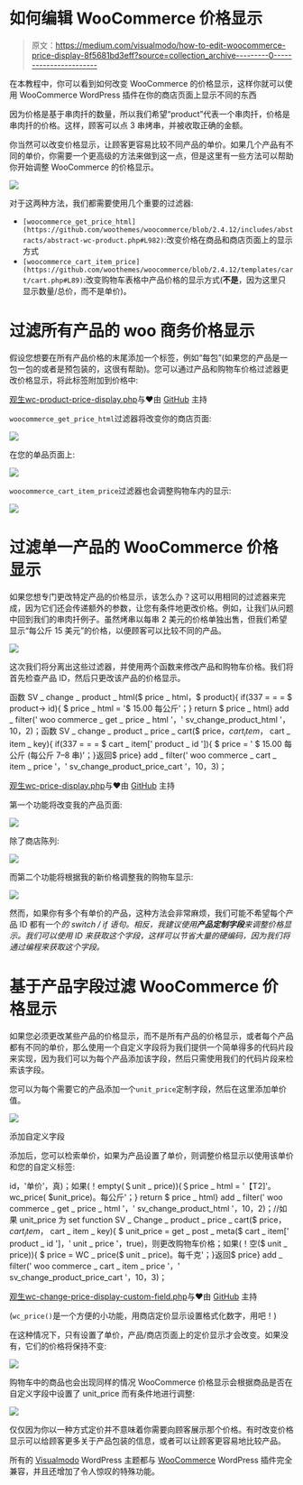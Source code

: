 # 如何编辑 WooCommerce 价格显示

> 原文：<https://medium.com/visualmodo/how-to-edit-woocommerce-price-display-8f5681bd3eff?source=collection_archive---------0----------------------->

在本教程中，你可以看到如何改变 WooCommerce 的价格显示，这样你就可以使用 WooCommerce WordPress 插件在你的商店页面上显示不同的东西

因为价格是基于串肉扦的数量，所以我们希望“product”代表一个串肉扦，价格是串肉扦的价格。这样，顾客可以点 3 串烤串，并被收取正确的金额。

你当然可以改变价格显示，让顾客更容易比较不同产品的单价。如果几个产品有不同的单价，你需要一个更高级的方法来做到这一点，但是这里有一些方法可以帮助你开始调整 WooCommerce 的价格显示。

![](img/3a6946b3c84c90e611d1da4064926f59.png)

对于这两种方法，我们都需要使用几个重要的过滤器:

*   `[woocommerce_get_price_html](https://github.com/woothemes/woocommerce/blob/2.4.12/includes/abstracts/abstract-wc-product.php#L982)`:改变价格在商品和商店页面上的显示方式
*   `[woocommerce_cart_item_price](https://github.com/woothemes/woocommerce/blob/2.4.12/templates/cart/cart.php#L89)`:改变购物车表格中产品价格的显示方式(**不是**，因为这里只显示数量/总价，而不是单价)。

# 过滤所有产品的 woo 商务价格显示

假设您想要在所有产品价格的末尾添加一个标签，例如“每包”(如果您的产品是一包一包的或者是预包装的，这很有帮助)。您可以通过产品和购物车价格过滤器更改价格显示，将此标签附加到价格中:

[观生](https://gist.github.com/bekarice/0a148c189bdeccd187d9/raw/c5c60792db4383278c174dc3f4d46139a1d507d6/wc-product-price-display.php)[wc-product-price-display.php](https://gist.github.com/bekarice/0a148c189bdeccd187d9#file-wc-product-price-display-php)与❤由 [GitHub](https://github.com/) 主持

`woocommerce_get_price_html`过滤器将改变你的商店页面:

![](img/3011aef2e51a8267f44469d9436e9515.png)

在您的单品页面上:

![](img/82376f16d52610ca264ac8c598874f21.png)

`woocommerce_cart_item_price`过滤器也会调整购物车内的显示:

![](img/c5684bbc5222959648c4da6bc491274e.png)

# 过滤单一产品的 WooCommerce 价格显示

如果您想专门更改特定产品的价格显示，该怎么办？这可以用相同的过滤器来完成，因为它们还会传递额外的参数，让您有条件地更改价格。例如，让我们从问题中回到我们的串肉扦例子。虽然烤串以每串 2 美元的价格单独出售，但我们希望显示“每公斤 15 美元”的价格，以便顾客可以比较不同的产品。

![](img/5931b259bce98b25d1daf0c905017123.png)

这次我们将分离出这些过滤器，并使用两个函数来修改产品和购物车价格。我们将首先检查产品 ID，然后只更改该产品的价格显示。

函数 SV _ change _ product _ html($ price _ html，$ product){ if(337 = = = $ product-> id){ $ price _ html = '$ 15.00 每公斤'；} return $ price _ html} add _ filter(' woo commerce _ get _ price _ html '，' sv_change_product_html '，10，2)；函数 SV _ change _ product _ price _ cart($ price，$cart_item，$ cart _ item _ key){ if(337 = = = $ cart _ item[' product _ id ']){ $ price = ' $ 15.00 每公斤
(每公斤 7–8 串)'；}返回$ price} add _ filter(' woo commerce _ cart _ item _ price '，' sv_change_product_price_cart '，10，3)；

[观生](https://gist.github.com/bekarice/2cc60423043a243c090e/raw/ec017ae907642169851fa6ad0ab5c8e9623db708/wc-price-display.php)[wc-price-display.php](https://gist.github.com/bekarice/2cc60423043a243c090e#file-wc-price-display-php)与❤由 [GitHub](https://github.com/) 主持

第一个功能将改变我的产品页面:

![](img/0a0d834fe0c26c8a1bd2db7b882d4388.png)

除了商店陈列:

![](img/d14f14cbc838f753038ef08ec7ab13d6.png)

而第二个功能将根据我的新价格调整我的购物车显示:

![](img/499f59ba89f975ebd6d61eaf7ac7e684.png)

然而，如果你有多个有单价的产品，这种方法会非常麻烦，我们可能不希望每个产品 ID 都有一个*的 switch / if 语句。相反，我建议使用**产品定制字段**来调整价格显示。我们可以使用 ID 来获取这个字段，这样可以节省大量的硬编码，因为我们将通过编程来获取这个字段。*

# 基于产品字段过滤 WooCommerce 价格显示

如果您必须更改某些产品的价格显示，而不是所有产品的价格显示，或者每个产品都有不同的单价，那么使用一个自定义字段将为我们提供一个简单得多的代码片段来实现，因为我们可以为每个产品添加该字段，然后只需使用我们的代码片段来检索该字段。

您可以为每个需要它的产品添加一个`unit_price`定制字段，然后在这里添加单价值。

![](img/9e3fe18d4be832ede0ba27f3f1d449e9.png)

添加自定义字段

添加后，您可以检索单价，如果为产品设置了单价，则调整价格显示以使用该单价和您的自定义标签:

id，'单价'，真)；如果(！empty(＄unit _ price)){＄price _ html = '【T2]'。wc_price( $unit_price)。每公斤'；} return $ price _ html} add _ filter(' woo commerce _ get _ price _ html '，' sv_change_product_html '，10，2)；//如果 unit_price 为 set function SV _ Change _ product _ price _ cart($ price，$cart_item，$ cart _ item _ key){ $ unit_price = get _ post _ meta($ cart _ item[' product _ id ']，' unit _ price '，true)，则更改购物车价格；如果(！空($ unit _ price)){ $ price = WC _ price($ unit _ price)。每千克'；}返回$ price} add _ filter(' woo commerce _ cart _ item _ price '，' sv_change_product_price_cart '，10，3)；

[观生](https://gist.github.com/bekarice/21f67d2a1eda138fe6f1/raw/e0d8c2d83ee1fc0d2490450d79f3722aa9c0f2ee/wc-change-price-display-custom-field.php)[wc-change-price-display-custom-field.php](https://gist.github.com/bekarice/21f67d2a1eda138fe6f1#file-wc-change-price-display-custom-field-php)与❤由 [GitHub](https://github.com/) 主持

(`wc_price()`是一个方便的小功能，用商店定价显示设置格式化数字，用吧！)

在这种情况下，只有设置了单价，产品/商店页面上的定价显示才会改变。如果没有，它们的价格将保持不变:

![](img/bdf41a7204fa84f31dc7910618bffee5.png)

购物车中的商品也会出现同样的情况 WooCommerce 价格显示会根据商品是否在自定义字段中设置了 unit_price 而有条件地进行调整:

![](img/5ba5c2f2f2242f2b9f4c69a8e636edd4.png)

仅仅因为你以一种方式定价并不意味着你需要向顾客展示那个价格。有时改变价格显示可以给顾客更多关于产品包装的信息，或者可以让顾客更容易地比较产品。

所有的 [Visualmodo](https://visualmodo.com/) WordPress 主题都与 [WooCommerce](https://wordpress.org/plugins/woocommerce/) WordPress 插件完全兼容，并且还增加了令人惊叹的特殊功能。